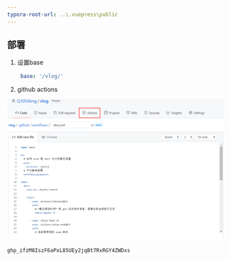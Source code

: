 ```yaml
---
typora-root-url: ..\.vuepress\public
---
```


## 部署

1. 设置base

   ```yaml
    base: '/vlog/'
   ```

2. github actions

<img src="/images/vuepress/image-20211126110724435.png" alt="image-20211126110724435" style="zoom:50%;" />







```
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
```

